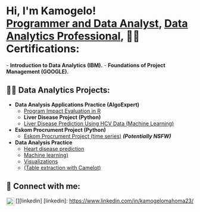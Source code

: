 <h1>Hi, I'm Kamogelo! <br/><a href="https://github.com/joshmadakor1">Programmer and Data Analyst</a>, <a href="https://www.linkedin.com/in/joshmadakor/">Data Analytics Professional</a>, <a 
<h2>👨‍💻 Certifications:</h2>
  - <b> Introduction to Data Analytics (IBM).</b>
  - <b> Foundations of Project Management (GOOGLE).</b>

<h2>👨‍💻 Data Analytics Projects:</h2>

- <b>Data Analysis Applications Practice (AlgoExpert)</b>
  - [Program Impact Evaluation in R](https://github.com/Kamogelo23/Kamogelo223.github.io)
  - <b>Liver Disease Project (Python)</b>
  - [Liver Disease Prediction Using HCV Data (Machine Learning)](https://github.com/Kamogelo23/Liver-Disease-Prediction) <b><i></b></i>
- <b>Eskom Procrument Project (Python)</b>
  - [Eskom Procrument Project (time series)](https://github.com/Kamogelo23/ESKOM_Procrument) <b><i>(Potentially NSFW)</b></i>
- <b>Data Analysis Practice</b>
  - [Heart disease prediction](https://github.com/Kamogelo23/Data-Analysis)
  - [Machine learning)](https://github.com/Kamogelo23/Data-Analysis)
  - [Visualizations](https://github.com/Kamogelo23/Data-Analysis)
  - [(Table extraction with Camelot)](https://github.com/Kamogelo23/Data-Analysis)

<h2> 🤳 Connect with me:</h2>

[<img align="left" alt="MahomaKamogelo | LinkedIn" width="22px" src="https://cdn.jsdelivr.net/npm/simple-icons@v3/icons/linkedin.svg" />][linkedin]
[linkedin]: https://www.linkedin.com/in/kamogelomahoma23/

<!--
**joshmadakor1/joshmadakor1** is a ✨ _special_ ✨ repository because its `README.md` (this file) appears on your GitHub profile.

Here are some ideas to get you started:

- 🔭 I’m currently working on ...
- 🌱 I’m currently learning ...
- 👯 I’m looking to collaborate on ...
- 🤔 I’m looking for help with ...
- 💬 Ask me about ...
- 📫 How to reach me: ...
- 😄 Pronouns: ...
- ⚡ Fun fact: ...
-->
